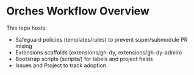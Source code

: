 # Orches Workflow Overview

This repo hosts:
- Safeguard policies (templates/rules) to prevent super/submodule PR mixing
- Extensions scaffolds (extensions/gh-dy, extensions/gh-dy-admin)
- Bootstrap scripts (scripts/) for labels and project fields
- Issues and Project to track adoption

